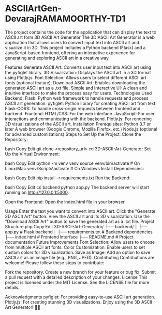 # ASCIIArtGen-DevarajRAMAMOORTHY-TD1
The project contains the code for the application that can display the text to ASCII art form
3D ASCII Art Generator
The 3D ASCII Art Generator is a web application that allows users to convert input text into ASCII art and visualize it in 3D. This project includes a Python backend (Flask) and a JavaScript-based frontend, offering an interactive experience for generating and exploring ASCII art in a creative way.

Features
Generate ASCII Art: Converts user input text into ASCII art using the pyfiglet library.
3D Visualization: Displays the ASCII art in a 3D format using Plotly.js.
Font Selection: Allows users to select different ASCII art fonts (optional feature).
Download ASCII Art: Enables downloading the generated ASCII art as a .txt file.
Simple and Interactive UI: A clean and intuitive interface to make the process easy for users.
Technologies Used
Backend:
Flask: Python web framework to handle requests and process ASCII art generation.
pyfiglet: Python library for creating ASCII art from text.
Flask-CORS: To handle cross-origin requests between frontend and backend.
Frontend:
HTML/CSS: For the web interface.
JavaScript: For user interactions and communicating with the backend.
Plotly.js: For rendering 3D visualizations of the ASCII art.
Installation
Prerequisites:
Python 3.7 or later
A web browser (Google Chrome, Mozilla Firefox, etc.)
Node.js (optional for advanced customizations)
Steps to Set Up the Project:
Clone the Repository:

bash
Copy
Edit
git clone <repository_url>
cd 3D-ASCII-Art-Generator
Set Up the Virtual Environment:

bash
Copy
Edit
python -m venv venv
source venv/bin/activate   # On Linux/Mac
venv\Scripts\activate      # On Windows
Install Dependencies:

bash
Copy
Edit
pip install -r requirements.txt
Run the Backend:

bash
Copy
Edit
cd backend
python app.py
The backend server will start running on http://127.0.0.1:5000.

Open the Frontend: Open the index.html file in your browser.

Usage
Enter the text you want to convert into ASCII art.
Click the "Generate 3D ASCII Art" button.
View the ASCII art and its 3D visualization.
Use the "Download ASCII Art" button to save the generated art as a .txt file.
Project Structure
php
Copy
Edit
3D-ASCII-Art-Generator/
├── backend/
│   ├── app.py               # Flask backend
│   ├── requirements.txt     # Backend dependencies
├── index.html               # Frontend interface
├── README.md                # Project documentation
Future Improvements
Font Selection: Allow users to choose from multiple ASCII art fonts.
Color Customization: Enable users to set custom colors for 3D visualization.
Save as Image: Add an option to save ASCII art as an image file (e.g., PNG, JPEG).
Contributing
Contributions are welcome! Please follow these steps to contribute:

Fork the repository.
Create a new branch for your feature or bug fix.
Submit a pull request with a detailed description of your changes.
License
This project is licensed under the MIT License. See the LICENSE file for more details.

Acknowledgments
pyfiglet: For providing easy-to-use ASCII art generation.
Plotly.js: For creating stunning 3D visualizations.
Enjoy using the 3D ASCII Art Generator! 🎨✨
